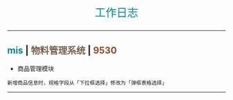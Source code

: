 <p align="center" style="font-size: 25px; color: #008792;">工作日志</p>

---

## <span style="color: #008792;">mis</span> | <span style="color: #76624c;">物料管理系统</span> | <span style="color: #8f4b2e;">9530</span>

- 商品管理模块

```
新增商品信息时，规格字段从「下拉框选择」修改为「弹框表格选择」
```

---
